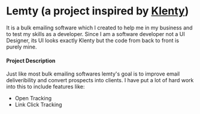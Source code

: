 # Lemty (a project inspired by [Klenty](https://www.klenty.com/))

It is a bulk emailing software which I created to help me in my business and to test my skills as a developer. Since I am a software developer not a UI Designer, its UI looks exactly Klenty but the code from back to front is purely mine.

#### Project Description ####
Just like most bulk emailing softwares lemty's goal is to improve email deliveribility and convert prospects into clients. I have put a lot of hard work into this to include features like:

* Open Tracking
* Link Click Tracking